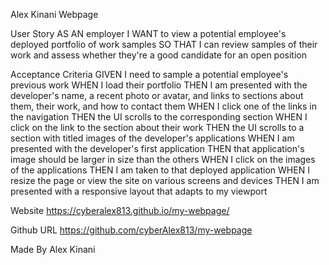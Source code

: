 Alex Kinani Webpage

User Story
AS AN employer
I WANT to view a potential employee's deployed portfolio of work samples
SO THAT I can review samples of their work and assess whether they're a good candidate for an open position


Acceptance Criteria
GIVEN I need to sample a potential employee's previous work
WHEN I load their portfolio
THEN I am presented with the developer's name, a recent photo or avatar, and links to sections about them, their work, and how to contact them
WHEN I click one of the links in the navigation
THEN the UI scrolls to the corresponding section
WHEN I click on the link to the section about their work
THEN the UI scrolls to a section with titled images of the developer's applications
WHEN I am presented with the developer's first application
THEN that application's image should be larger in size than the others
WHEN I click on the images of the applications
THEN I am taken to that deployed application
WHEN I resize the page or view the site on various screens and devices
THEN I am presented with a responsive layout that adapts to my viewport

Website
https://cyberalex813.github.io/my-webpage/

Github URL
https://github.com/cyberAlex813/my-webpage

Made By Alex Kinani